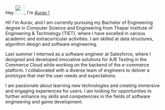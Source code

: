 Hey <img src="https://github.com/TheDudeThatCode/TheDudeThatCode/blob/master/Assets/Hi.gif" width="29">, I'm [Aurav !](https://www.linkedin.com/in/aurav-s-tomar/)

Hi! I'm Aurav, and I am currently pursuing my Bachelor of Engineering degree in Computer Science and Engineering from Thapar Institute of Engineering & Technology (TIET), where I have excelled in various academic and extracurricular activities. I am skilled at data structures, algorithm design and software engineering.

Last summer I interned as a software engineer at Salesforce, where I designed and developed innovative solutions for A/B Testing in the Commerce Cloud while working on the backend of the e-commerce platform. I collaborated with a diverse team of engineers to deliver a prototype that met the user needs and expectations.

I am passionate about learning new technologies and creating immersive and engaging experiences for users. I am looking for opportunities to further enhance my skills and competencies in the fields of software engineering and game development.

<!--
<img src="https://github-readme-stats.vercel.app/api?username=le-incroyable1-dev&show_icons=true&locale=en&theme=slateorange" alt="le-incroyable1-dev" />

<br>

![GitHub Streak](https://github-readme-streak-stats.herokuapp.com?user=le-incroyable1-dev&theme=slateorange)

<br>

<img src="https://github-readme-stats.vercel.app/api/top-langs?username=le-incroyable1-dev&show_icons=true&locale=en&layout=compact&theme=slateorange" alt="le-incroyable1-dev" />
-->


<!-- [![Most Used Languages](https://github-readme-stats.vercel.app/api/top-langs/?username=le-incroyable1-dev&layout=compact&theme=midnight-purple)](https://github.com/le-incroyable1-dev/github-readme-stats)
 -->

<!---
le-incroyable1-dev/le-incroyable1-dev is a ✨ special ✨ repository because its `README.md` (this file) appears on your GitHub profile.
You can click the Preview link to take a look at your changes.
--->
